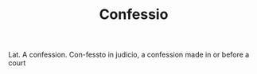 ---
title: Confessio
letter: C
permalink: "/definitions/bld-confessio.html"
body: Lat. A confession. Con-fessto in judicio, a confession made in or before a court
published_at: '2018-07-07'
source: Black's Law Dictionary 2nd Ed (1910)
layout: post
---